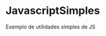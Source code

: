 # JavascriptSimples                                                                                                                                                              
Exemplo de utilidades simples de JS
